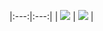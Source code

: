 |:---:|:---:|
| <img src="https://github-profile-summary-cards.vercel.app/api/cards/most-commit-language?username=aungpyaephyo1412&theme=solarized"/> | <img src="http://github-profile-summary-cards.vercel.app/api/cards/repos-per-language?username=aungpyaephyo1412&theme=solarized"/> |




